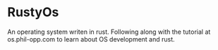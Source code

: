 RustyOs
=======

An operating system writen in rust. Following along with the tutorial at os.phil-opp.com to learn about OS development and rust.
